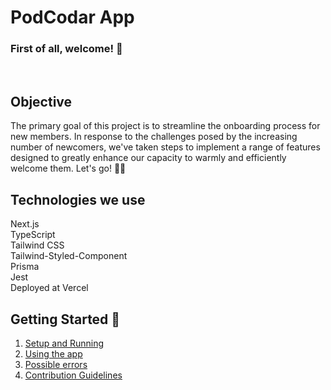 # PodCodar App

### First of all, welcome! :tada:

<br/>

## Objective

The primary goal of this project is to streamline the onboarding process for new members. In response to the challenges posed by the increasing number of newcomers, we've taken steps to implement a range of features designed to greatly enhance our capacity to warmly and efficiently welcome them. Let's go! :rocket::star2:

## Technologies we use

Next.js \
TypeScript \
Tailwind CSS \
Tailwind-Styled-Component \
Prisma \
Jest \
Deployed at Vercel

## Getting Started :running:

1. [Setup and Running][1]
2. [Using the app][2]
3. [Possible errors][3]
4. [Contribution Guidelines][4]

[1]: docs/setup-and-running.md
[2]: docs/using-the-app.md
[3]: docs/possible-errors.md
[4]: docs/contribution-guidelines.md
